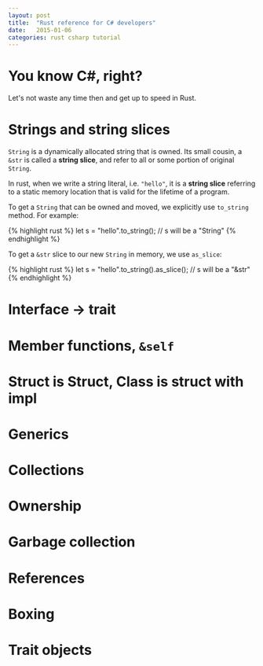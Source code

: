 ```yaml
---
layout: post
title:  "Rust reference for C# developers"
date:   2015-01-06
categories: rust csharp tutorial
---
```


# You know C#, right?

Let's not waste any time then and get up to speed in Rust.

# Strings and string slices

`String` is a dynamically allocated string that is owned. Its small cousin,
a `&str` is called a __string slice__, and refer to all or some
portion of original `String`.

In rust, when we write a string literal, i.e. `"hello"`, it is a
__string slice__ referring to a static memory location that is
valid for the lifetime of a program.

To get a `String` that can be owned and moved, we explicitly
use `to_string` method. For example:

{% highlight rust %}
let s = "hello".to_string();
// s will be a "String"
{% endhighlight %}

To get a `&str` slice to our new `String` in memory, we use
`as_slice`:

{% highlight rust %}
let s = "hello".to_string().as_slice();
// s will be a "&str"
{% endhighlight %}

# Interface -> trait

# Member functions, `&self`

# Struct is Struct, Class is struct with impl

# Generics

# Collections

# Ownership

# Garbage collection

# References

# Boxing

# Trait objects
